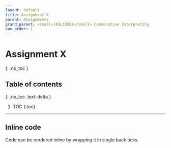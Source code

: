 ```yaml
---
layout: default
title: Assignment X
parent: Assignments
grand_parent: <small>(ASL3350)</small> Consecutive Interpreting
nav_order: 1
---
```


# Assignment X
{: .no_toc }

## Table of contents
{: .no_toc .text-delta }

1. TOC
{:toc}

---

## Inline code

Code can be rendered inline by wrapping it in single back ticks.
